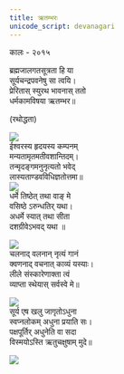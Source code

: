 ```yaml
---
title: ऋतम्भरः
unicode_script: devanagari
---
```


कालः \- २०१५  

ब्रह्मजालगतसूत्रता हि या  
सूर्यचन्द्रपवनेषु सा त्वयि।  
प्रेरितास् स्युरथ भावनास् ततो  
धर्मकामविषया ऋतम्भर॥  
  
(रथोद्धता)  
  
[![](http://i.imgur.com/LOF1Lo1.jpg)](http://i.imgur.com/LOF1Lo1.jpg)  
ईश्वरस्य हृदयस्य कम्पनम्  
मन्यतामृतमतीवशान्तिदम्।  
तन्मृदङ्गमनुनृत्यतो भवेद्  
लास्यताण्डवविधिज्ञतोत्तमा॥  
[![](http://i.imgur.com/DKbCuw5.png)](http://i.imgur.com/DKbCuw5.png)  
धर्मे तिष्ठेत् तथा वाङ् मे  
वसिष्ठे ऽरुन्धतिर् यथा।  
अधर्मे स्यात् तथा सीता  
दशग्रीवेऽभवद् यथा ॥  
  
[![](http://i.imgur.com/vAdREIR.jpg)](http://i.imgur.com/vAdREIR.jpg)  
चलनाद् वलनान् नृत्यं गानं  
क्वणनाद् वचनात् काव्यं यस्याः।  
लीले संस्कारेणाक्ता त्वं  
व्याप्ता स्थेयास् सर्वस्वे मे॥  
  
[![](http://i.imgur.com/3cld8L9.jpg)](http://i.imgur.com/3cld8L9.jpg)  
सूर्य एष खलु जागृतोऽधुना  
स्वप्नलोकम् अधुना प्रयाति सः।  
पक्षपूर्तिर् अधुनेति वा सदा  
विस्मयोऽस्ति ऋतुचक्षुषाम् मुदे॥    

[![](http://i.imgsafe.org/80e1fcff82.jpg)](http://i.imgsafe.org/80e1fcff82.jpg)  
